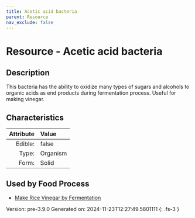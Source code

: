 ```yaml
---
title: Acetic acid bacteria
parent: Resource
nav_exclude: false
---
```

# Resource - Acetic acid bacteria

## Description
This bacteria has the ability to oxidize&#10;&#9;&#9;many types of sugars and alcohols to organic acids as end products during fermentation&#10;&#9;&#9;process. Useful for making vinegar.

## Characteristics

| Attribute      | Value |
|--------:|:------|
|Edible:|false|
|Type:|Organism|
|Form:|Solid|
 



    
## Used by Food Process

- [Make Rice Vinegar by Fermentation](../food/make-rice-vinegar-by-fermentation.html)


Version: pre-3.9.0 Generated on: 2024-11-23T12:27:49.5801111
{: .fs-3 }
